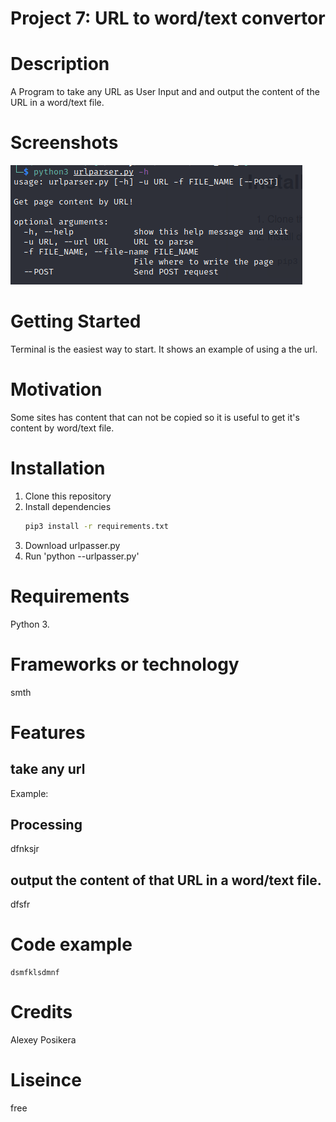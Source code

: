 # Project 7: URL to word/text convertor

# Description
A Program to take any URL as User Input and and output the content of the URL in a word/text file.

# Screenshots
![](urlparser.png)

# Getting Started
Terminal is the easiest way to start. It shows an example of using a the url.

# Motivation
Some sites has content that can not be copied so it is useful to get it's content by word/text file.

# Installation
1. Clone this repository
2. Install dependencies
   ```bash
   pip3 install -r requirements.txt
   ```
3. Download urlpasser.py
4. Run 'python --urlpasser.py'

# Requirements
Python 3.

# Frameworks or technology
smth

# Features

## take any url 
Example:
## Processing
dfnksjr
## output the content of that URL in a word/text file.
dfsfr
# Code example
```
dsmfklsdmnf
```
# Credits
Alexey Posikera

# Liseince
free
